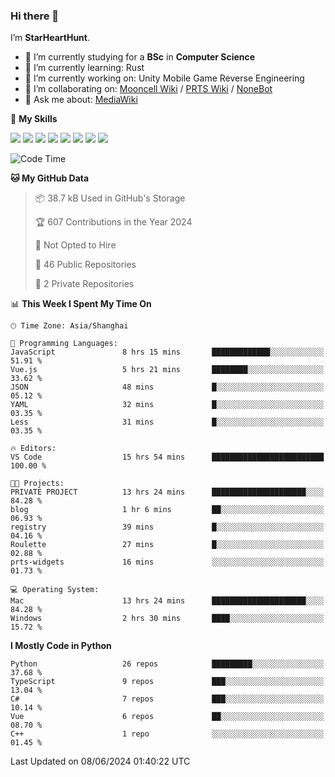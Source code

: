 ### Hi there 👋

I’m **StarHeartHunt**.

- 🏫 I’m currently studying for a **BSc** in **Computer Science**
- 🌱 I’m currently learning: Rust
- 🔭 I’m currently working on: Unity Mobile Game Reverse Engineering
- 👯 I’m collaborating on: [Mooncell Wiki](https://fgo.wiki/) / [PRTS Wiki](http://prts.wiki/) / [NoneBot](https://github.com/nonebot)
- 💬 Ask me about: [MediaWiki](https://www.mediawiki.org)

🌟 **My Skills**

![](https://img.shields.io/badge/-Python-3e74a2?style=flat-square&logo=Python&logoColor=fff)
![](https://img.shields.io/badge/-Node.js-339933?style=flat-square&logo=node.js&logoColor=fff)
![](https://img.shields.io/badge/-Vue-4fc08d?style=flat-square&logo=vue.js&logoColor=fff)
![](https://img.shields.io/badge/-React-2d98ce?style=flat-square&logo=React&logoColor=fff)
![](https://img.shields.io/badge/-TypeScript-3178C6?style=flat-square&logo=TypeScript&logoColor=fff)
![](https://img.shields.io/badge/-Docker-2496ED?style=flat-square&logo=Docker&logoColor=fff)
![](https://img.shields.io/badge/-Linux-000000?style=flat-square&logo=Linux&logoColor=fff)
![](https://img.shields.io/badge/-Dotnet-512bd4?style=flat-square&logo=.net&logoColor=fff)

<!--START_SECTION:waka-->
![Code Time](http://img.shields.io/badge/Code%20Time-1%2C070%20hrs%2024%20mins-blue)

**🐱 My GitHub Data** 

> 📦 38.7 kB Used in GitHub's Storage 
 > 
> 🏆 607 Contributions in the Year 2024
 > 
> 🚫 Not Opted to Hire
 > 
> 📜 46 Public Repositories 
 > 
> 🔑 2 Private Repositories 
 > 
📊 **This Week I Spent My Time On** 

```text
🕑︎ Time Zone: Asia/Shanghai

💬 Programming Languages: 
JavaScript               8 hrs 15 mins       █████████████░░░░░░░░░░░░   51.91 % 
Vue.js                   5 hrs 21 mins       ████████░░░░░░░░░░░░░░░░░   33.62 % 
JSON                     48 mins             █░░░░░░░░░░░░░░░░░░░░░░░░   05.12 % 
YAML                     32 mins             █░░░░░░░░░░░░░░░░░░░░░░░░   03.35 % 
Less                     31 mins             █░░░░░░░░░░░░░░░░░░░░░░░░   03.35 % 

🔥 Editors: 
VS Code                  15 hrs 54 mins      █████████████████████████   100.00 % 

🐱‍💻 Projects: 
PRIVATE PROJECT          13 hrs 24 mins      █████████████████████░░░░   84.28 % 
blog                     1 hr 6 mins         ██░░░░░░░░░░░░░░░░░░░░░░░   06.93 % 
registry                 39 mins             █░░░░░░░░░░░░░░░░░░░░░░░░   04.16 % 
Roulette                 27 mins             █░░░░░░░░░░░░░░░░░░░░░░░░   02.88 % 
prts-widgets             16 mins             ░░░░░░░░░░░░░░░░░░░░░░░░░   01.73 % 

💻 Operating System: 
Mac                      13 hrs 24 mins      █████████████████████░░░░   84.28 % 
Windows                  2 hrs 30 mins       ████░░░░░░░░░░░░░░░░░░░░░   15.72 % 
```

**I Mostly Code in Python** 

```text
Python                   26 repos            █████████░░░░░░░░░░░░░░░░   37.68 % 
TypeScript               9 repos             ███░░░░░░░░░░░░░░░░░░░░░░   13.04 % 
C#                       7 repos             ███░░░░░░░░░░░░░░░░░░░░░░   10.14 % 
Vue                      6 repos             ██░░░░░░░░░░░░░░░░░░░░░░░   08.70 % 
C++                      1 repo              ░░░░░░░░░░░░░░░░░░░░░░░░░   01.45 % 
```




 Last Updated on 08/06/2024 01:40:22 UTC
<!--END_SECTION:waka-->
